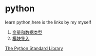 # python
learn python,here is the links by my myself

1. [变量和数据类型](1.md)
2. [模块导入](2.md)

[The Python Standard Library](https://docs.python.org/3.8/library/index.html)



